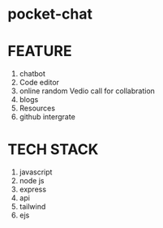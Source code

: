 <h1>pocket-chat</h1>
<h1>FEATURE</h1>
<ol>
  <li>chatbot</li>
  <li>Code editor</li>
  <li> online random Vedio call for collabration</li>
  <LI>blogs</LI>
  <li>Resources</li>
  <li>github intergrate </li>
</ol>
















<H1>TECH STACK</H1>
<OL>
<LI>javascript</LI>
  <li>node js</li>
  <li>express</li>
  <li>api</li>
  <li>tailwind</li>
  <li>ejs</li>
  
</OL>
